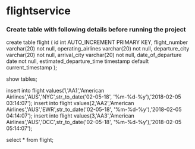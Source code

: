 # flightservice

### Create table with following details before running the project
create table flight (
	id int AUTO_INCREMENT PRIMARY KEY,
	flight_number varchar(20) not null,
	operating_airlines varchar(20) not null,
	departure_city varchar(20) not null,
	arrival_city varchar(20) not null,
	date_of_departure date not null,
	estimated_departure_time timestamp default current_timestamp
);

show tables;

insert into flight values(1,'AA1','American Airlines','AUS','NYC',str_to_date('02-05-18', '%m-%d-%y'),'2018-02-05 03:14:07');
insert into flight values(2,'AA2','American Airlines','AUS','EWR',str_to_date('02-05-18', '%m-%d-%y'),'2018-02-05 04:14:07');
insert into flight values(3,'AA3','American Airlines','AUS','DCC',str_to_date('02-05-18', '%m-%d-%y'),'2018-02-05 05:14:07');

select * from flight;